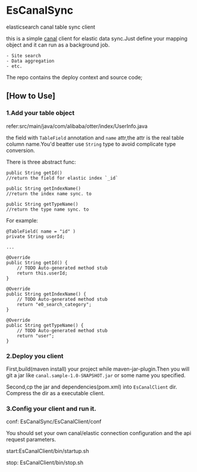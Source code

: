 # EsCanalSync
elasticsearch canal table sync client

this is a simple [canal](https://github.com/alibaba/canal/wiki/ClientExample) client for elastic data sync.Just define your mapping object and it can run as a background job.

    - Site search
    - Data aggregation
    - etc.

The repo contains the deploy context and source code;

## [How to Use]

### 1.Add your table object

refer:src/main/java/com/alibaba/otter/index/UserInfo.java

the field with `TableField` annotation and `name` attr,the attr is the real table column name.You'd beatter use `String` type to avoid complicate type conversion.

There is three abstract func:

```
public String getId()
//return the field for elastic index `_id`
```

```
public String getIndexName()
//return the index name sync. to
```

```
public String getTypeName()
//return the type name sync. to
```


For  example:
```
@TableField( name = "id" )
private String userId;

...

@Override
public String getId() {
    // TODO Auto-generated method stub
    return this.userId;
}

@Override
public String getIndexName() {
    // TODO Auto-generated method stub
    return "e0_search_category";
}

@Override
public String getTypeName() {
    // TODO Auto-generated method stub
    return "user";
}

```


### 2.Deploy you client

First,build(maven install) your project while maven-jar-plugin.Then you will git a jar like `canal.sample-1.0-SNAPSHOT.jar` or some name you specified.

Second,cp the jar and dependencies(pom.xml) into `EsCanalClient` dir. Compress the dir as a executable client.

### 3.Config your client and run it.

conf: EsCanalSync/EsCanalClient/conf

You should set your own canal/elastic connection configuration and the api request parameters.

start:EsCanalClient/bin/startup.sh

stop: EsCanalClient/bin/stop.sh
 
